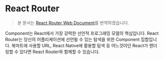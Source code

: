 # React Router

> 본 문서는 [React Router Web Document](https://reacttraining.com/react-router/web)를 번역하였습니다.

Component는 React에서 가장 강력한 선언적 프로그래밍 모델의 핵심입니다. React Router는 당신의 어플리케이션에 선언될 수 있는 탐색을 위한 Component 집합입니다. 북마트에 사용할 URL, React Native에 활용할 탐색 등 어느것이던 React가 렌더링할 수 있다면 React Router와 함께할 수 있습니다.

